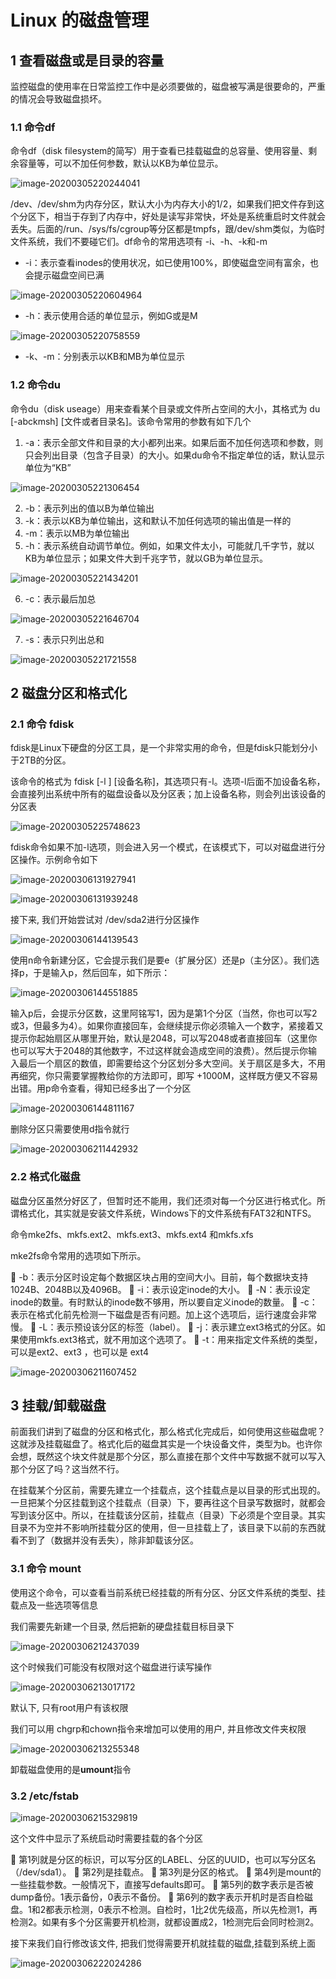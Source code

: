 # Linux 的磁盘管理

## 1 查看磁盘或是目录的容量

监控磁盘的使用率在日常监控工作中是必须要做的，磁盘被写满是很要命的，严重的情况会导致磁盘损坏。

### 1.1  命令df 

命令df（disk filesystem的简写）用于查看已挂载磁盘的总容量、使用容量、剩余容量等，可以不加任何参数，默认以KB为单位显示。

![image-20200305220244041](Linux%E7%B3%BB%E7%BB%9F%E7%9A%84%E7%94%A8%E6%88%B7%E4%B8%8E%E7%94%A8%E6%88%B7%E7%BB%84%E7%AE%A1%E7%90%86.assets/image-20200305220244041.png)

/dev、/dev/shm为内存分区，默认大小为内存大小的1/2，如果我们把文件存到这个分区下，相当于存到了内存中，好处是读写非常快，坏处是系统重启时文件就会丢失。后面的/run、/sys/fs/cgroup等分区都是tmpfs，跟/dev/shm类似，为临时
文件系统，我们不要碰它们。df命令的常用选项有 -i、-h、-k和-m

- -i：表示查看inodes的使用状况，如已使用100%，即使磁盘空间有富余，也会提示磁盘空间已满

![image-20200305220604964](Linux%E7%B3%BB%E7%BB%9F%E7%9A%84%E7%94%A8%E6%88%B7%E4%B8%8E%E7%94%A8%E6%88%B7%E7%BB%84%E7%AE%A1%E7%90%86.assets/image-20200305220604964.png)

- -h：表示使用合适的单位显示，例如G或是M

![image-20200305220758559](Linux%E7%B3%BB%E7%BB%9F%E7%9A%84%E7%94%A8%E6%88%B7%E4%B8%8E%E7%94%A8%E6%88%B7%E7%BB%84%E7%AE%A1%E7%90%86.assets/image-20200305220758559.png)

- -k、-m：分别表示以KB和MB为单位显示

### 1.2 命令du

命令du（disk useage）用来查看某个目录或文件所占空间的大小，其格式为 du [-abckmsh] [文件或者目录名]。该命令常用的参数有如下几个

1. -a：表示全部文件和目录的大小都列出来。如果后面不加任何选项和参数，则只会列出目录（包含子目录）的大小。如果du命令不指定单位的话，默认显示单位为“KB”

![image-20200305221306454](Linux%E7%B3%BB%E7%BB%9F%E7%9A%84%E7%94%A8%E6%88%B7%E4%B8%8E%E7%94%A8%E6%88%B7%E7%BB%84%E7%AE%A1%E7%90%86.assets/image-20200305221306454.png)

2. -b：表示列出的值以B为单位输出
3. -k：表示以KB为单位输出，这和默认不加任何选项的输出值是一样的
4. -m：表示以MB为单位输出
5. -h：表示系统自动调节单位。例如，如果文件太小，可能就几千字节，就以KB为单位显示；如果文件大到千兆字节，就以GB为单位显示。

![image-20200305221434201](Linux%E7%B3%BB%E7%BB%9F%E7%9A%84%E7%94%A8%E6%88%B7%E4%B8%8E%E7%94%A8%E6%88%B7%E7%BB%84%E7%AE%A1%E7%90%86.assets/image-20200305221434201.png)

6. -c：表示最后加总

![image-20200305221646704](Linux%E7%B3%BB%E7%BB%9F%E7%9A%84%E7%94%A8%E6%88%B7%E4%B8%8E%E7%94%A8%E6%88%B7%E7%BB%84%E7%AE%A1%E7%90%86.assets/image-20200305221646704.png)

7. -s：表示只列出总和

![image-20200305221721558](Linux%E7%B3%BB%E7%BB%9F%E7%9A%84%E7%94%A8%E6%88%B7%E4%B8%8E%E7%94%A8%E6%88%B7%E7%BB%84%E7%AE%A1%E7%90%86.assets/image-20200305221721558.png)



## 2 磁盘分区和格式化

### 2.1 命令 fdisk

fdisk是Linux下硬盘的分区工具，是一个非常实用的命令，但是fdisk只能划分小于2TB的分区。

该命令的格式为 fdisk [-l ] [设备名称]，其选项只有-l。选项-l后面不加设备名称，会直接列出系统中所有的磁盘设备以及分区表；加上设备名称，则会列出该设备的分区表

![image-20200305225748623](Linux%E7%B3%BB%E7%BB%9F%E7%9A%84%E7%A3%81%E7%9B%98%E7%AE%A1%E7%90%86.assets/image-20200305225748623.png)

 

fdisk命令如果不加-l选项，则会进入另一个模式，在该模式下，可以对磁盘进行分区操作。示例命令如下

![image-20200306131927941](Linux%E7%B3%BB%E7%BB%9F%E7%9A%84%E7%A3%81%E7%9B%98%E7%AE%A1%E7%90%86.assets/image-20200306131927941.png)

![image-20200306131939248](Linux%E7%B3%BB%E7%BB%9F%E7%9A%84%E7%A3%81%E7%9B%98%E7%AE%A1%E7%90%86.assets/image-20200306131939248.png)

接下来, 我们开始尝试对 /dev/sda2进行分区操作

![image-20200306144139543](Linux%E7%B3%BB%E7%BB%9F%E7%9A%84%E7%A3%81%E7%9B%98%E7%AE%A1%E7%90%86.assets/image-20200306144139543.png)

使用n命令新建分区，它会提示我们是要e（扩展分区）还是p（主分区）。我们选择p，于是输入p，然后回车，如下所示：

![image-20200306144551885](Linux%E7%B3%BB%E7%BB%9F%E7%9A%84%E7%A3%81%E7%9B%98%E7%AE%A1%E7%90%86.assets/image-20200306144551885.png)



输入p后，会提示分区数，这里阿铭写1，因为是第1个分区（当然，你也可以写2或3，但最多为4）。如果你直接回车，会继续提示你必须输入一个数字，紧接着又提示你起始扇区从哪里开始，默认是2048，可以写2048或者直接回车（这里你也可以写大于2048的其他数字，不过这样就会造成空间的浪费）。然后提示你输入最后一个扇区的数值，即需要给这个分区划分多大空间。关于扇区是多大，不用再细究，你只需要掌握教给你的方法即可，即写 +1000M，这样既方便又不容易出错。用p命令查看，得知已经多出了一个分区

![image-20200306144811167](Linux%E7%B3%BB%E7%BB%9F%E7%9A%84%E7%A3%81%E7%9B%98%E7%AE%A1%E7%90%86.assets/image-20200306144811167.png)

删除分区只需要使用d指令就行

![image-20200306211442932](Linux%E7%B3%BB%E7%BB%9F%E7%9A%84%E7%A3%81%E7%9B%98%E7%AE%A1%E7%90%86.assets/image-20200306211442932.png)

### 2.2 格式化磁盘

磁盘分区虽然分好区了，但暂时还不能用，我们还须对每一个分区进行格式化。所谓格式化，其实就是安装文件系统，Windows下的文件系统有FAT32和NTFS。

命令mke2fs、mkfs.ext2、mkfs.ext3、mkfs.ext4 和mkfs.xfs

mke2fs命令常用的选项如下所示。 

 -b：表示分区时设定每个数据区块占用的空间大小。目前，每个数据块支持1024B、2048B以及4096B。
 -i：表示设定inode的大小。
 -N：表示设定inode的数量。有时默认的inode数不够用，所以要自定义inode的数量。
 -c：表示在格式化前先检测一下磁盘是否有问题。加上这个选项后，运行速度会非常慢。
 -L：表示预设该分区的标签（label）。
 -j：表示建立ext3格式的分区。如果使用mkfs.ext3格式，就不用加这个选项了。
 -t：用来指定文件系统的类型，可以是ext2、ext3 ，也可以是 ext4

![image-20200306211607452](Linux%E7%B3%BB%E7%BB%9F%E7%9A%84%E7%A3%81%E7%9B%98%E7%AE%A1%E7%90%86.assets/image-20200306211607452.png)

## 3 挂载/卸载磁盘

前面我们讲到了磁盘的分区和格式化，那么格式化完成后，如何使用这些磁盘呢？这就涉及挂载磁盘了。格式化后的磁盘其实是一个块设备文件，类型为b。也许你会想，既然这个块文件就是那个分区，那么直接在那个文件中写数据不就可以写入那个分区了吗？这当然不行。

在挂载某个分区前，需要先建立一个挂载点，这个挂载点是以目录的形式出现的。一旦把某个分区挂载到这个挂载点（目录）下，要再往这个目录写数据时，就都会写到该分区中。所以，在挂载该分区前，挂载点（目录）下必须是个空目录。其实目录不为空并不影响所挂载分区的使用，但一旦挂载上了，该目录下以前的东西就看不到了（数据并没有丢失），除非卸载该分区。



### 3.1 命令 mount

使用这个命令，可以查看当前系统已经挂载的所有分区、分区文件系统的类型、挂载点及一些选项等信息

我们需要先新建一个目录, 然后把新的硬盘挂载目标目录下

![image-20200306212437039](Linux%E7%B3%BB%E7%BB%9F%E7%9A%84%E7%A3%81%E7%9B%98%E7%AE%A1%E7%90%86.assets/image-20200306212437039.png)



这个时候我们可能没有权限对这个磁盘进行读写操作

![image-20200306213017172](Linux%E7%B3%BB%E7%BB%9F%E7%9A%84%E7%A3%81%E7%9B%98%E7%AE%A1%E7%90%86.assets/image-20200306213017172.png)

默认下, 只有root用户有该权限

我们可以用 chgrp和chown指令来增加可以使用的用户, 并且修改文件夹权限

![image-20200306213255348](Linux%E7%B3%BB%E7%BB%9F%E7%9A%84%E7%A3%81%E7%9B%98%E7%AE%A1%E7%90%86.assets/image-20200306213255348.png)



卸载磁盘使用的是**umount**指令

### 3.2 /etc/fstab

![image-20200306215329819](Linux%E7%B3%BB%E7%BB%9F%E7%9A%84%E7%A3%81%E7%9B%98%E7%AE%A1%E7%90%86.assets/image-20200306215329819.png)

 这个文件中显示了系统启动时需要挂载的各个分区

 第1列就是分区的标识，可以写分区的LABEL、分区的UUID，也可以写分区名（/dev/sda1）。
 第2列是挂载点。
 第3列是分区的格式。
 第4列是mount的一些挂载参数。一般情况下，直接写defaults即可。
 第5列的数字表示是否被dump备份。1表示备份，0表示不备份。
 第6列的数字表示开机时是否自检磁盘。1和2都表示检测，0表示不检测。自检时，1比2优先级高，所以先检测1，再检测2。如果有多个分区需要开机检测，就都设置成2，1检测完后会同时检测2。



接下来我们自行修改该文件, 把我们觉得需要开机就挂载的磁盘,挂载到系统上面

![image-20200306222024286](Linux%E7%B3%BB%E7%BB%9F%E7%9A%84%E7%A3%81%E7%9B%98%E7%AE%A1%E7%90%86.assets/image-20200306222024286.png)























